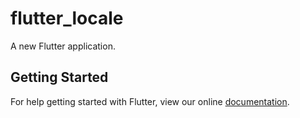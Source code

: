 # flutter_locale

A new Flutter application.

## Getting Started

For help getting started with Flutter, view our online
[documentation](https://flutter.io/).
